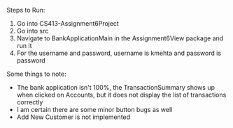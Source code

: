 Steps to Run:
1. Go into CS413-Assignment6Project
2. Go into src
3. Navigate to BankApplicationMain in the Assignment6View package and run it
4. For the username and password, username is kmehta and password is password

Some things to note:
- The bank application isn't 100%, the TransactionSummary shows up when clicked on Accounts, but it does not display the list of transactions correctly
- I am certain there are some minor button bugs as well 
- Add New Customer is not implemented
